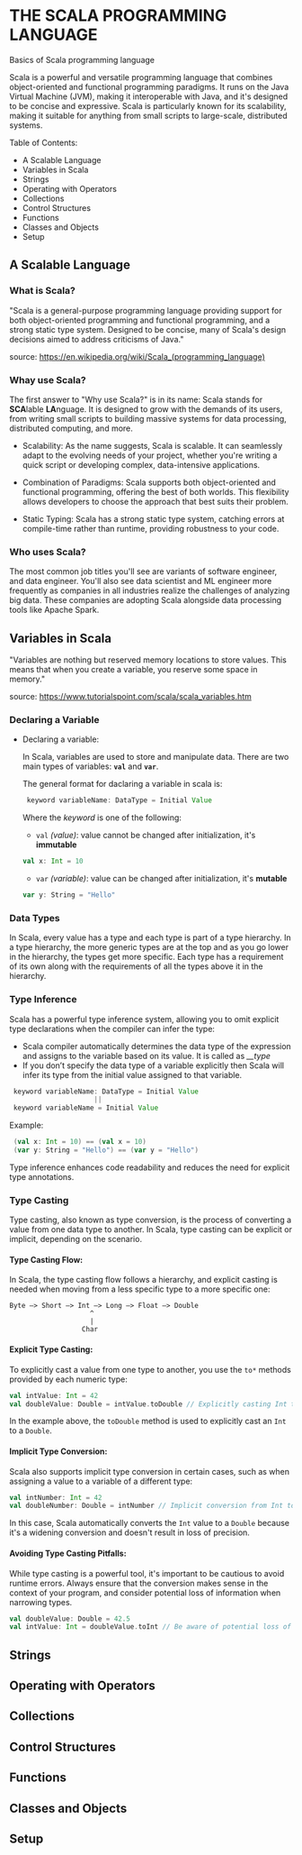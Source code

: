 # THE SCALA PROGRAMMING LANGUAGE

Basics of Scala programming language

Scala is a powerful and versatile programming language that combines object-oriented and functional programming paradigms. It runs on the Java Virtual Machine (JVM), making it interoperable with Java, and it's designed to be concise and expressive. Scala is particularly known for its scalability, making it suitable for anything from small scripts to large-scale, distributed systems.

Table of Contents:

 - A Scalable Language 
 - Variables in Scala 
 - Strings
 - Operating with Operators 
 - Collections
 - Control Structures 
 - Functions
 - Classes and Objects
 - Setup

## A Scalable Language

  ### What is Scala?
   "Scala is a general-purpose programming language providing support for both object-oriented programming and functional programming, and a strong static type system. Designed to be concise, many of Scala's design decisions aimed to address criticisms of Java."
   
   source: https://en.wikipedia.org/wiki/Scala_(programming_language)
  
  ### Whay use Scala?
   The first answer to "Why use Scala?" is in its name: Scala stands for **SCA**lable **LA**nguage. It is designed to grow with the demands of its users, from writing small scripts to building massive systems for data processing, distributed computing, and more.

   - Scalability: As the name suggests, Scala is scalable. It can seamlessly adapt to the evolving needs of your project, whether you're writing a quick script or developing complex, data-intensive applications.

   - Combination of Paradigms: Scala supports both object-oriented and functional programming, offering the best of both worlds. This flexibility allows developers to choose the approach that best suits their problem.

   - Static Typing: Scala has a strong static type system, catching errors at compile-time rather than runtime, providing robustness to your code.

  ### Who uses Scala?
   The most common job titles you'll see are variants of software engineer, and data engineer. You'll also see data scientist and ML engineer more frequently as companies in all industries realize the challenges of analyzing big data. These companies are adopting Scala alongside data processing tools like Apache Spark.

## Variables in Scala
  "Variables are nothing but reserved memory locations to store values. This means that when you create a variable, you reserve some space in memory."

  source: https://www.tutorialspoint.com/scala/scala_variables.htm

  ### Declaring a Variable

   - Declaring a variable:
    
     In Scala, variables are used to store and manipulate data. There are two main types of variables: __`val`__ and __`var`__.
     
     The general format for daclaring a variable in scala is:

     ```Scala
      keyword variableName: DataType = Initial Value
     ```

     Where the _keyword_ is one of the following:
   
      - `val` _(value)_: value cannot be changed after initialization, it's __immutable__
      
       ```scala 
       val x: Int = 10
       ```

      - `var` _(variable)_: value can be changed after initialization, it's __mutable__
      
       ```scala
       var y: String = "Hello"
       ```

  ### Data Types

   In Scala, every value has a type and each type is part of a type hierarchy. In a type hierarchy, the more generic types are at the top and as you go lower in the hierarchy, the types get more specific. Each type has a requirement of its own along with the requirements of all the types above it in the hierarchy.

  ### Type Inference

   Scala has a powerful type inference system, allowing you to omit explicit type declarations when the compiler can infer the type:
   - Scala compiler automatically determines the data type of the expression and assigns to the variable based on its value. It is called as *__type*
   - If you don’t specify the data type of a variable explicitly then Scala will infer its type from the initial value assigned to that variable.
   
   ```scala
    keyword variableName: DataType = Initial Value
                        ||
    keyword variableName = Initial Value
   ```
  Example:
   ```scala
    (val x: Int = 10) == (val x = 10)
    (var y: String = "Hello") == (var y = "Hello")
   ```

   Type inference enhances code readability and reduces the need for explicit type annotations.

  ### Type Casting

  Type casting, also known as type conversion, is the process of converting a value from one data type to another. In Scala, type casting can be explicit or implicit, depending on the scenario.

  #### Type Casting Flow:

  In Scala, the type casting flow follows a hierarchy, and explicit casting is needed when moving from a less specific type to a more specific one:

  ```
  Byte —> Short —> Int —> Long —> Float —> Double
                      ^
                      | 
                    Char
  ```

  #### Explicit Type Casting:

  To explicitly cast a value from one type to another, you use the `to*` methods provided by each numeric type:

  ```scala
  val intValue: Int = 42
  val doubleValue: Double = intValue.toDouble // Explicitly casting Int to Double
  ```

  In the example above, the `toDouble` method is used to explicitly cast an `Int` to a `Double`.

  #### Implicit Type Conversion:

  Scala also supports implicit type conversion in certain cases, such as when assigning a value to a variable of a different type:

  ```scala
  val intNumber: Int = 42
  val doubleNumber: Double = intNumber // Implicit conversion from Int to Double
  ```

  In this case, Scala automatically converts the `Int` value to a `Double` because it's a widening conversion and doesn't result in loss of precision.

  #### Avoiding Type Casting Pitfalls:

  While type casting is a powerful tool, it's important to be cautious to avoid runtime errors. Always ensure that the conversion makes sense in the context of your program, and consider potential loss of information when narrowing types.

  ```scala
  val doubleValue: Double = 42.5
  val intValue: Int = doubleValue.toInt // Be aware of potential loss of decimal precision
  ```

## Strings


## Operating with Operators 


## Collections


## Control Structures 


## Functions


## Classes and Objects


## Setup